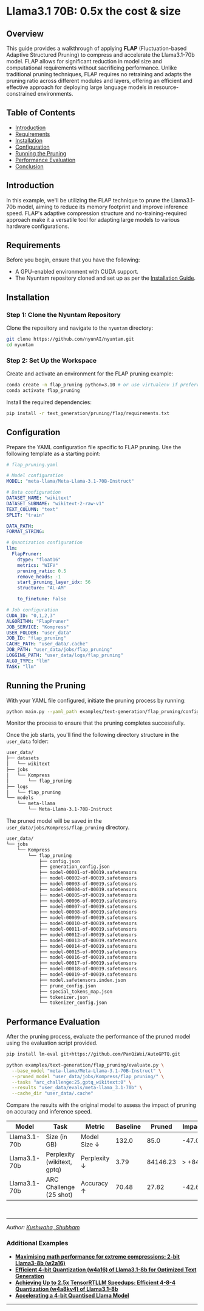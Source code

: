 # Llama3.1 70B: 0.5x the cost & size

## Overview

This guide provides a walkthrough of applying **FLAP** (Fluctuation-based Adaptive Structured Pruning) to compress and accelerate the Llama3.1-70b model. FLAP allows for significant reduction in model size and computational requirements without sacrificing performance. Unlike traditional pruning techniques, FLAP requires no retraining and adapts the pruning ratio across different modules and layers, offering an efficient and effective approach for deploying large language models in resource-constrained environments.

## Table of Contents
- [Introduction](#introduction)
- [Requirements](#requirements)
- [Installation](#installation)
- [Configuration](#configuration)
- [Running the Pruning](#running-the-pruning)
- [Performance Evaluation](#performance-evaluation)
- [Conclusion](#conclusion)

## Introduction

In this example, we'll be utilizing the FLAP technique to prune the Llama3.1-70b model, aiming to reduce its memory footprint and improve inference speed. FLAP's adaptive compression structure and no-training-required approach make it a versatile tool for adapting large models to various hardware configurations.

## Requirements

Before you begin, ensure that you have the following:
- A GPU-enabled environment with CUDA support.
- The Nyuntam repository cloned and set up as per the [Installation Guide](#installation).

## Installation

### Step 1: Clone the Nyuntam Repository

Clone the repository and navigate to the `nyuntam` directory:
```bash
git clone https://github.com/nyunAI/nyuntam.git
cd nyuntam
```

### Step 2: Set Up the Workspace

Create and activate an environment for the FLAP pruning example:
```bash
conda create -n flap_pruning python=3.10 # or use virtualenv if preferred
conda activate flap_pruning
```

Install the required dependencies:
```bash
pip install -r text_generation/pruning/flap/requirements.txt
```

## Configuration

Prepare the YAML configuration file specific to FLAP pruning. Use the following template as a starting point:

```yaml
# flap_pruning.yaml

# Model configuration
MODEL: "meta-llama/Meta-Llama-3.1-70B-Instruct"

# Data configuration
DATASET_NAME: "wikitext"
DATASET_SUBNAME: "wikitext-2-raw-v1"
TEXT_COLUMN: "text"                     
SPLIT: "train"

DATA_PATH:
FORMAT_STRING:

# Quantization configuration
llm:
  FlapPruner:
    dtype: "float16"
    metrics: "WIFV"
    pruning_ratio: 0.5
    remove_heads: -1
    start_pruning_layer_idx: 56
    structure: "AL-AM"

    to_finetune: False

# Job configuration
CUDA_ID: "0,1,2,3"
ALGORITHM: "FlapPruner"
JOB_SERVICE: "Kompress"
USER_FOLDER: "user_data"
JOB_ID: "flap_pruning"
CACHE_PATH: "user_data/.cache"
JOB_PATH: "user_data/jobs/flap_pruning"
LOGGING_PATH: "user_data/logs/flap_pruning"
ALGO_TYPE: "llm"
TASK: "llm"
```

## Running the Pruning

With your YAML file configured, initiate the pruning process by running:

```bash
python main.py --yaml_path examples/text-generation/flap_pruning/config.yaml
```

Monitor the process to ensure that the pruning completes successfully.

Once the job starts, you'll find the following directory structure in the `user_data` folder:

```bash
user_data/
├── datasets
│   └── wikitext
├── jobs
│   └── Kompress
│       └── flap_pruning
├── logs
│   └── flap_pruning
└── models
    └── meta-llama
        └── Meta-Llama-3.1-70B-Instruct
```

The pruned model will be saved in the `user_data/jobs/Kompress/flap_pruning` directory.
```bash
user_data/
└── jobs
    └── Kompress
        └── flap_pruning
            ├── config.json
            ├── generation_config.json
            ├── model-00001-of-00019.safetensors
            ├── model-00002-of-00019.safetensors
            ├── model-00003-of-00019.safetensors
            ├── model-00004-of-00019.safetensors
            ├── model-00005-of-00019.safetensors
            ├── model-00006-of-00019.safetensors
            ├── model-00007-of-00019.safetensors
            ├── model-00008-of-00019.safetensors
            ├── model-00009-of-00019.safetensors
            ├── model-00010-of-00019.safetensors
            ├── model-00011-of-00019.safetensors
            ├── model-00012-of-00019.safetensors
            ├── model-00013-of-00019.safetensors
            ├── model-00014-of-00019.safetensors
            ├── model-00015-of-00019.safetensors
            ├── model-00016-of-00019.safetensors
            ├── model-00017-of-00019.safetensors
            ├── model-00018-of-00019.safetensors
            ├── model-00019-of-00019.safetensors
            ├── model.safetensors.index.json
            ├── prune_config.json
            ├── special_tokens_map.json
            ├── tokenizer.json
            └── tokenizer_config.json
```

## Performance Evaluation

After the pruning process, evaluate the performance of the pruned model using the evaluation script provided.

```bash
pip install lm-eval git+https://github.com/PanQiWei/AutoGPTQ.git

python examples/text-generation/flap_pruning/evaluate.py \
  --base_model "meta-llama/Meta-Llama-3.1-70B-Instruct" \
  --pruned_model "user_data/jobs/Kompress/flap_pruning/" \
  --tasks "arc_challenge:25,gptq_wikitext:0" \
  --results "user_data/evals/meta-llama_3.1-70b" \
  --cache_dir "user_data/.cache"

```

Compare the results with the original model to assess the impact of pruning on accuracy and inference speed.


| Model       	| Task                        	| Metric       	| Baseline 	| Pruned   	| Impact 	|
|-------------	|-----------------------------	|--------------	|----------	|----------	|--------	|
| Llama3.1-70b 	| Size (in GB)                	| Model Size ↓ 	| 132.0    	| 85.0     	| -47.0 	|
| Llama3.1-70b 	| Perplexity (wikitext, gptq) 	| Perplexity ↓ 	| 3.79     	| 84146.23 	| > +84k 	|
| Llama3.1-70b 	| ARC Challenge (25 shot)     	| Accuracy ↑   	| 70.48    	| 27.82    	| -42.66 	|

<br>

---

*Author: [Kushwaha, Shubham](https://www.linkedin.com/in/shwoobham/)*

### Additional Examples

- **[Maximising math performance for extreme compressions: 2-bit Llama3-8b (w2a16)](../aqlm_quantization/readme.md)**
- **[Efficient 4-bit Quantization (w4a16) of Llama3.1-8b for Optimized Text Generation](../awq_quantization/readme.md)**
- **[Achieving Up to 2.5x TensorRTLLM Speedups: Efficient 4-8-4 Quantization (w4a8kv4) of Llama3.1-8b](../lmquant_quantization/readme.md)**
- **[Accelerating a 4-bit Quantised Llama Model](../tensorrtllm_engine/readme.md)**

---
